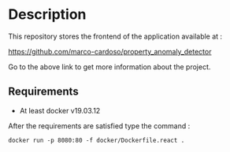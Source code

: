 # Description

This repository stores the frontend of the application available at :

https://github.com/marco-cardoso/property_anomaly_detector

Go to the above link to get more information about the project.

## Requirements

<ul>
  <li>At least docker v19.03.12</li>
</ul>

After the requirements are satisfied type the command :

    docker run -p 8080:80 -f docker/Dockerfile.react .
    
  
